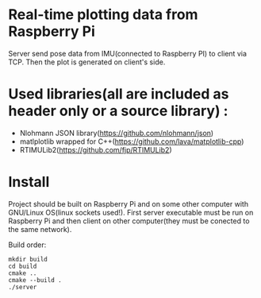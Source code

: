 # Real-time plotting data from Raspberry Pi
Server send pose data from IMU(connected to Raspberry PI) to client via TCP. Then the plot is generated on client's side.

# Used libraries(all are included as header only or a source library) :
 - Nlohmann JSON library(https://github.com/nlohmann/json)
 - matlplotlib wrapped for C++(https://github.com/lava/matplotlib-cpp)
 - RTIMULib2(https://github.com/fjp/RTIMULib2)

# Install
Project should be built on Raspberry Pi and on some other computer with GNU/Linux OS(linux sockets used!).
First server executable must be run on Raspberry Pi and then client on other computer(they must be conected to the same network).

Build order:
```
mkdir build
cd build
cmake ..
cmake --build .
./server
```